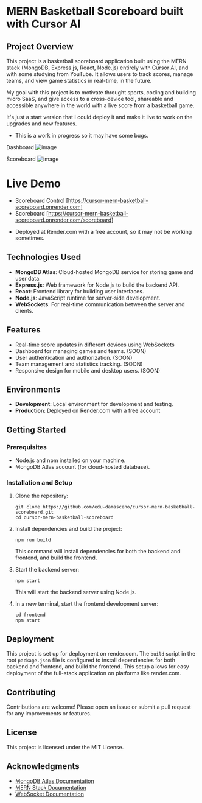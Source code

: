 # MERN Basketball Scoreboard built with Cursor AI

## Project Overview
This project is a basketball scoreboard application built using the MERN stack (MongoDB, Express.js, React, Node.js)  entirely with Cursor AI, and with some studying from YouTube. It allows users to track scores, manage teams, and view game statistics in real-time, in the future.

My goal with this project is to motivate throught sports, coding and building micro SaaS, and give access to a cross-device tool, shareable and accessible anywhere in the world with a live score from a basketball game.

It's just a start version that I could deploy it and make it live to work on the upgrades and new features.

* This is a work in progress so it may have some bugs.

Dashboard
![image](https://github.com/user-attachments/assets/62693e41-7412-46a8-a59b-64de7cf58142)

Scoreboard
![image](https://github.com/user-attachments/assets/ec8509d6-d9f2-4e16-8b21-9dffe9acfe68)

# Live Demo

- Scoreboard Control [https://cursor-mern-basketball-scoreboard.onrender.com]
- Scoreboard [https://cursor-mern-basketball-scoreboard.onrender.com/scoreboard]

* Deployed at Render.com with a free account, so it may not be working sometimes.

## Technologies Used
- **MongoDB Atlas**: Cloud-hosted MongoDB service for storing game and user data.
- **Express.js**: Web framework for Node.js to build the backend API.
- **React**: Frontend library for building user interfaces.
- **Node.js**: JavaScript runtime for server-side development.
- **WebSockets**: For real-time communication between the server and clients.

## Features
- Real-time score updates in different devices using WebSockets
- Dashboard for managing games and teams. (SOON)
- User authentication and authorization. (SOON)
- Team management and statistics tracking. (SOON)
- Responsive design for mobile and desktop users. (SOON)

## Environments
- **Development**: Local environment for development and testing.
- **Production**: Deployed on Render.com with a free account

## Getting Started
### Prerequisites
- Node.js and npm installed on your machine.
- MongoDB Atlas account (for cloud-hosted database).

### Installation and Setup

1. Clone the repository:
   ```
   git clone https://github.com/edu-damasceno/cursor-mern-basketball-scoreboard.git
   cd cursor-mern-basketball-scoreboard
   ```

2. Install dependencies and build the project:
   ```
   npm run build
   ```
   This command will install dependencies for both the backend and frontend, and build the frontend.

3. Start the backend server:
   ```
   npm start
   ```
   This will start the backend server using Node.js.

4. In a new terminal, start the frontend development server:
   ```
   cd frontend
   npm start
   ```

## Deployment

This project is set up for deployment on render.com. The `build` script in the root `package.json` file is configured to install dependencies for both backend and frontend, and build the frontend. This setup allows for easy deployment of the full-stack application on platforms like render.com.

## Contributing
Contributions are welcome! Please open an issue or submit a pull request for any improvements or features.

## License
This project is licensed under the MIT License.

## Acknowledgments
- [MongoDB Atlas Documentation](https://docs.atlas.mongodb.com/)
- [MERN Stack Documentation](https://www.mongodb.com/mern-stack)
- [WebSocket Documentation](https://developer.mozilla.org/en-US/docs/Web/API/WebSockets_API)

